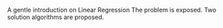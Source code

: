 A gentle introduction on Linear Regression
The problem is exposed. 
Two solution algorithms are proposed. 
